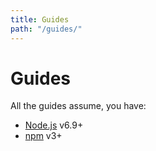 ```yaml
---
title: Guides
path: "/guides/"
---
```


# Guides

All the guides assume, you have:

* [Node.js](https://nodejs.org/) v6.9+
* [npm](https://www.npmjs.com/) v3+
